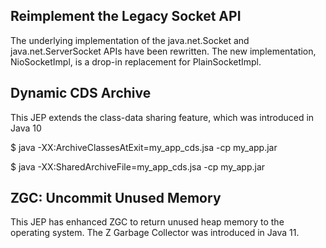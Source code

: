 ## Reimplement the Legacy Socket API
The underlying implementation of the java.net.Socket and java.net.ServerSocket APIs have been rewritten. The new implementation, NioSocketImpl, is a drop-in replacement for PlainSocketImpl.

## Dynamic CDS Archive
This JEP extends the class-data sharing feature, which was introduced in Java 10

$ java -XX:ArchiveClassesAtExit=my_app_cds.jsa -cp my_app.jar

$ java -XX:SharedArchiveFile=my_app_cds.jsa -cp my_app.jar

## ZGC: Uncommit Unused Memory
This JEP has enhanced ZGC to return unused heap memory to the operating system. The Z Garbage Collector was introduced in Java 11.